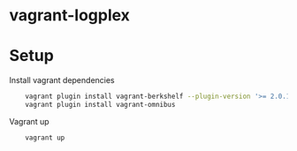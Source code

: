 vagrant-logplex
===============


Setup
====

Install vagrant dependencies

```bash
    vagrant plugin install vagrant-berkshelf --plugin-version '>= 2.0.1'
    vagrant plugin install vagrant-omnibus
```

Vagrant up

```bash
    vagrant up
```
